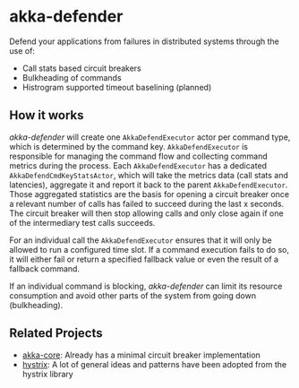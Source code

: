 # akka-defender

Defend your applications from failures in distributed systems through the use of:

- Call stats based circuit breakers
- Bulkheading of commands
- Histrogram supported timeout baselining (planned)

## How it works

*akka-defender* will create one `AkkaDefendExecutor` actor per command type, which is determined by the command key.
`AkkaDefendExecutor` is responsible for managing the command flow and collecting command metrics during the process.
Each `AkkaDefendExecutor` has a dedicated `AkkaDefendCmdKeyStatsActor`, which will take the metrics data (call stats and
latencies), aggregate it and report it back to the parent `AkkaDefendExecutor`. Those aggregated statistics are the
basis for opening a circuit breaker once a relevant number of calls has failed to succeed during the last x seconds. 
The circuit breaker will then stop allowing calls and only close again if one of the intermediary test calls succeeds.

For an individual call the `AkkaDefendExecutor` ensures that it will only be allowed to run a configured time slot. If
a command execution fails to do so, it will either fail or return a specified fallback value or even the result of a 
fallback command.

If an individual command is blocking, *akka-defender* can limit its resource consumption and avoid other parts of the 
system from going down (bulkheading).

## Related Projects
- [akka-core](http://doc.akka.io/docs/akka/2.4.1/common/circuitbreaker.html): Already has a minimal circuit breaker implementation
- [hystrix](https://github.com/Netflix/Hystrix): A lot of general ideas and patterns have been adopted from the hystrix library
